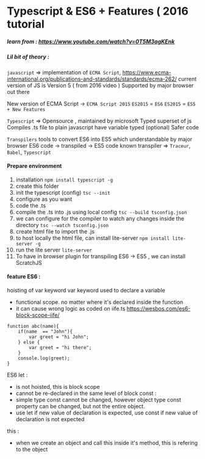# Typescript & ES6 + Features ( 2016 tutorial 
##### learn from : https://www.youtube.com/watch?v=0T5M3agKEnk

##### Lil bit of theory : 


`javascript` => implementation of `ECMA Script`, https://www.ecma-international.org/publications-and-standards/standards/ecma-262/
current version of JS is Version 5 ( from 2016 video )
Supported by major browser out there

New version of ECMA Script -> `ECMA Script 2015`
`ES2015` = `ES6`
`ES2015` = `ES5 + New Features`

`Typescript` => Opensource , maintained by microsoft
Typed superset of js
Compiles .ts file to plain javascript
have variable typed (optional)
Safer code 

`Transpilers`
tools to convert ES6 into ES5 which understandable by major browser
ES6 code -> transpiled -> ES5 code
known transpiler => `Traceur`, `Babel`, `Typescript`

#### Prepare environment
1. installation
`npm install typescript -g`
2. create this folder
3. init the typescript (config)
`tsc --init`
4. configure as you want
6. code the .ts
7. compile the .ts into .js using local config
`tsc --build tsconfig.json`
8. we can configure for the compiler to watch any changes inside the directory
`tsc --watch tsconfig.json`
8. create html file to import the .js 
9. to host locally the html file, can install lite-server
`npm install lite-server -g`
10. run the lite server
`lite-server`
11. To have in browser plugin for transpiling ES6 -> ES5 , we can install ScratchJS

#### feature ES6 :
hoisting of var keyword
var keyword used to declare a variable
- functional scope. no matter where it's declared inside the function
- it can cause wrong logic as coded on iife.ts https://wesbos.com/es6-block-scope-iife/
```
function abc(name){
    if(name  == "John"){
        var greet = "hi John";
    } else {
        var greet = "hi there";
    }
    console.log(greet);
}
```
ES6
let : 
- is not hoisted, this is block scope
- cannot be re-declared in the same level of block
const : 
- simple type const cannot be changed, however object type const property can be changed, but not the entire object.
- use let if new value of declaration is expected, use const if new value of declaration is not expected

this :
- when we create an object and call this inside it's method, this is refering to the object 


